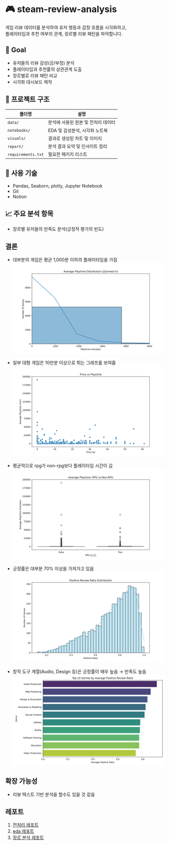 # 🎮 steam-review-analysis
게임 리뷰 데이터를 분석하여 유저 행동과 감정 흐름을 시각화하고,  
플레이타임과 추천 여부의 관계, 장르별 리뷰 패턴을 파악합니다.

## 📌 Goal
- 유저들의 리뷰 감성(긍/부정) 분석
- 플레이타임과 추천률의 상관관계 도출
- 장르별로 리뷰 패턴 비교
- 시각화 대시보드 제작

## 📂 프로젝트 구조

| 폴더명 | 설명 |
|--------|------|
| `data/` | 분석에 사용된 원본 및 전처리 데이터 |
| `notebooks/` | EDA 및 감성분석, 시각화 노트북 |
| `visuals/` | 결과로 생성된 차트 및 이미지 |
| `report/` | 분석 결과 요약 및 인사이트 정리 |
| `requirements.txt` | 필요한 패키지 리스트 |

## 🔧 사용 기술
- Pandas, Seaborn, plotly, Jupyter Notebook
- Git
- Notion

## 📈 주요 분석 항목
- 장르별 유저들의 만족도 분석(긍정적 평가의 빈도)

## 결론
- 대부분의 게임은 평균 1,000분 이하의 플레이타임을 가짐
![average_playtime_zoomed](visuals/average_playtime_zoomed.png)

- 일부 대형 게임은 10만분 이상으로 튀는 그래프를 보여줌
![alt text](visuals/price_vs_playtime.png)

- 평균적으로 rpg가 non-rpg보다 플레이타임 시간이 김
![alt text](visuals/rpg_playtime_boxplot.png)

- 긍정률은 대부분 70% 이상을 가져가고 있음
![positive_ratio_distribution](visuals/positive_ratio_distribution.png)

- 창작 도구 계열(Audio, Design 등)은 긍정률이 매우 높음 → 만족도 높음
![alt text](visuals/top10_genre_positive_review.png)

## 확장 가능성
- 리뷰 텍스트 기반 분석을 할수도 있을 것 같음

## 레포트
1. [전처리 레포트](reports/01_summary.md)
2. [eda 레포트](reports/02_eda_summary.md)
3. [장르 분석 레포트](reports/03_genre_analysis.md)